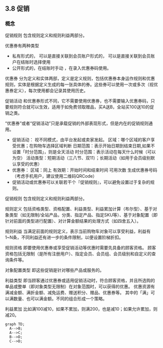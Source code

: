 ## 3.8 促销

### 概念

促销规则
包含规则定义和规则利益两部分。

优惠券有两种类型
* 私有形式的， 可以是直接关联到会员账户形式的， 可以是直接关联到会员账户在结账时选择使用
* 公开形式的，在结账时手动 ，在录入优惠券码使用。 

优惠券
 分为定义和实体两部，定义是定义规则，包括优惠券本身运作规则和优惠规则，实体是根据定义生成的每一张具体的券。这些券可以使用一次或多次（视优惠券定义），每次使用都会记录其使用历史。

促销活动
和优惠券形式不同，它不需要使用优惠券，也不需要输入优惠券码，只要规则符合就可以生效，适用于如免费领取赠品，买A送B，全站买100送10的促销之类。


“优惠券”或者“促销活动”只是承载促销的外部表现形式，但是内在的促销规则通用。 
* 促销活动：
  视不同模式，由平台发起或卖家发起。
  区域：哪个区域的客户享受优惠；在购物车选择区域判断
  日期范围：表示开始日期到结束日期,如果不设置「时分范围」，则是全天活动
  时分范围：表示活动在每天什么时候（可以为空）
  活动类型：短期活动（三八节、双11）；长期活动（如用于会员级别默认享受的优惠）
* 优惠券：
  区域：同上
  有效期：开始时间和结束时间
  可用次数
  生成优惠券号码（考虑手机用户，建议使用二维码QRCode）
* 促销活动或优惠券可以关联若干个『促销规则』，可以避免设置过于复杂的规则。


  



促销规则
包含规则定义和规则利益两部分。

规则定义
包括资格类型、资格配置、利益类型、利益累加计算（布尔型）、基于对象类型（如无限制/全站产品，分类、指定产品、指定SKU等）、基于对象配置（即针对前面的类型进行配置）、对计算金额结果的处理方式（如四舍五入）。

规则利益
当满足前面的规则定义，表示当前购物车对象可以享受利益，利益有1~N条，不同利益还有进一步的条件限制，以便设置阶梯折扣。

规则资格
即要使用优惠券或享受促销活动等优惠时需要先具备的顾客资格。
顾客资格包括无限制（是所有注册用户）、指定会员、会员组、会员级别和自定义的查询条件等。

对象配置类型
即这些促销是针对哪些产品或服务的。

利益类型
即当顾客通过优惠券或适用促销活动时，符合顾客资格，并且所选购的单品或整单（即对象类型无限制）在对象范围时，可以获得的优惠。
优惠资源有满减金额、满折金额、减免运费、赠送积分、赠品、优惠券等。
其中的「满」可以满数量、也可以满金额。不同的组合形成一个策略。

利益累加
比如满100减10，如果不累加，则满200，也是减10；如果允许累加，则减20。

```mermaid
graph TD;
  A-->B;
  A-->C;
  B-->D;
  C-->D;
```


